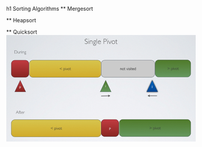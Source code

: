 h1 Sorting Algorithms
** Mergesort

** Heapsort

** Quicksort
![alt tag](https://raw.githubusercontent.com/wceriale/sorting/master/images/Quicksort.png) 
